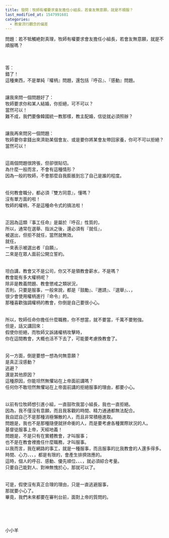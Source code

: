 ```yaml
---
title: 發問：牧師有權要求會友擔任小組長，若會友無意願，就是不順服？
last_modified_at: 1547991681
categories:
  - 教會流行觀念的偏差
---
```


問題：若不牴觸絶對真理，牧師有權要求會友擔任小組長，若會友無意願，就是不順服嗎？<br><!--more--><br><br><br>答：<br>錯了！<br>這種東西，不是單純『權柄』問題，還包括『呼召』、『感動』問題。<br><br><br>讓我來問一個問題好了：<br>牧師要求你和某人結婚，你拒絕，可不可以？<br>當然可以！<br>難不成，我們要像韓國統一教那樣，教主配婚，信徒就必須照辦？<br> <br><br>讓我再來問另一個問題：<br>牧師要你拿錢出來濟助某個會友、或是要你將某會友帶回家養，你可不可以拒絕？<br>當然可以！<br> <br><br>這兩個問題很誇張，但卻很貼切。<br>為什麼一般而言，不會有這種情形？<br>因為一般的牧師，不會那麼自我膨脹到忘了自己是誰的程度。<br> <br><br>任何教會職分，都必須『雙方同意』，懂嗎？<br>沒有單方面的啦！<br>牧師的權柄，不是這種命令式的搞法啦！<br> <br><br>正因為這類『事工任命』是屬於『呼召』性質的，<br>所以，通常在選舉、指派之後，還必須有『就任』，<br>被選出，但拒不就任，當然就無效。<br>就任，<br>一來表示被選出者『自願』，<br>二來是在眾人面前公開立誓約。<br><br> <br>坦白講，教會又不是公司，你又不是領教會薪水，不是嗎？<br>教會能有多大權柄呢？<br>除非是教義問題、教會懲戒之類狀況，<br>否則，只要是服事，一般來說，都是『鼓勵』、『邀請』、『選舉』、、，<br>很少會使用權柄進行『命令』的。<br>那種喜歡強調權柄的教會，你倒是自己要很小心。<br><br><br>所以，牧師任命你擔任什麼職務，你不想當，就不要當，千萬不要勉強。<br>但是，話又講回來：<br>假使你拒絕，而牧師又訴諸權柄攻擊時，<br>你在這間教會，大概也活不下去了，可能要考慮換教會了。<br><br><br>另一方面，倒是要想一想為何無意願？<br>是真正沒感動？<br>逃避？<br>還是其他原因？<br>這種原因，你能坦然無懼站在上帝面前講嗎？<br>任何你不敢坦然無懼站在上帝面前講的拒絕服事的理由，都要小心。<br><br><br>以前有位牧師想引進小組，一直鼓吹我當小組長，我也一直拒絕。<br>因為，我不僅沒有意願，而且我客觀的時間、精力通通都無法配合。<br>我自認自己不是那種消極懶散的人，而且非常積極進取。<br>問題是，我也不是那種隨便就拼命衝的人，而是要考慮各種實際狀況的人。<br>基督徒服事上帝，天經地義！<br>問題是，不是只有在實體教會，才叫服事；<br>也不是在教會裡擔任什麼職務，才叫服事。<br>以我而言，我在網路的事工，就是一種服事，而且服事的比我教會的人還多得多。<br>時間、心力、、、，都是有限的，會產生排擠效應的。<br>這時，個人的呼召、感動、優先順位、、、，就必須綜合考量。<br>只要自己能對人、對神無愧於心，那就可以了。<br><br><br>可是，假使沒有真正合理的理由，只是一直逃避服事，<br>那就要小心了。<br>畢竟，我們未來都要在審判台前，面對上帝的質問的。<br><br><br><br><br><br>小小羊<br><br><br><br><br><br><br><br><br>
